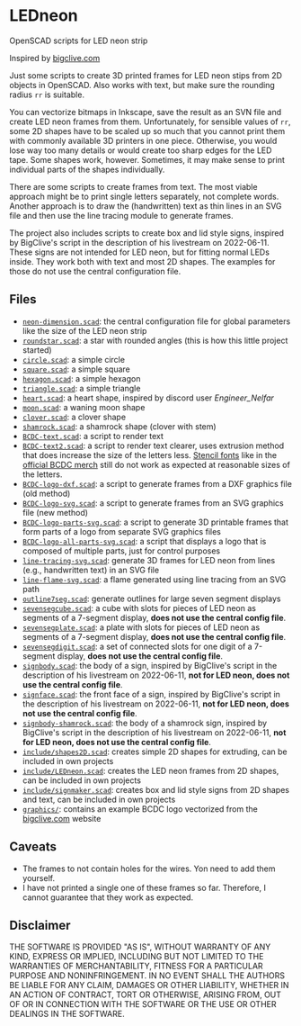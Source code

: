 # LEDneon
OpenSCAD scripts for LED neon strip

Inspired by [bigclive.com](http://bigclive.com/)

Just some scripts to create 3D printed frames for LED neon stips from 2D objects in OpenSCAD.
Also works with text, but make sure the rounding radius `rr` is suitable.

You can vectorize bitmaps in Inkscape, save the result as an SVN file and create LED neon frames from them. Unfortunately, for sensible values of `rr`, some 2D shapes have to be scaled up so much that you cannot print them with commonly available 3D printers in one piece. Otherwise, you would lose way too many details or would create too sharp edges for the LED tape. Some shapes work, however. Sometimes, it may make sense to print individual parts of the shapes individually. 

There are some scripts to create frames from text. The most viable approach might be to print single letters separately, not complete words. Another approach is to draw the (handwritten) text as thin lines in an SVG file and then use the line tracing module to generate frames.

The project also includes scripts to create box and lid style signs, inspired by BigClive's script in the description of his livestream on 2022-06-11. These signs are not intended for LED neon, but for fitting normal LEDs inside. They work both with text and most 2D shapes. The examples for those do not use the central configuration file.

## Files
- [`neon-dimension.scad`](neon-dimension.scad): the central configuration file for global parameters like the size of the LED neon strip
- [`roundstar.scad`](roundstar.scad): a star with rounded angles (this is how this little project started)
- [`circle.scad`](circle.scad): a simple circle
- [`square.scad`](square.scad): a simple square
- [`hexagon.scad`](hexagon.scad): a simple hexagon
- [`triangle.scad`](triangle.scad): a simple triangle
- [`heart.scad`](heart.scad): a heart shape, inspired by discord user *Engineer_Nelfar*
- [`moon.scad`](moon.scad): a waning moon shape
- [`clover.scad`](clover.scad): a clover shape
- [`shamrock.scad`](shamrock.scad): a shamrock shape (clover with stem)
- [`BCDC-text.scad`](BCDC-text.scad): a script to render text
- [`BCDC-text2.scad`](BCDC-text2.scad): a script to render text clearer, uses extrusion method that does increase the size of the letters less. [Stencil fonts](https://fonts.google.com/?query=stencil) like in the [official BCDC merch](http://bigclive.com/merch.htm) still do not work as expected at reasonable sizes of the letters.
- [`BCDC-logo-dxf.scad`](BCDC-logo-dxf.scad): a script to generate frames from a DXF graphics file (old method)
- [`BCDC-logo-svg.scad`](BCDC-logo-svg.scad): a script to generate frames from an SVG graphics file (new method)
- [`BCDC-logo-parts-svg.scad`](BCDC-logo-parts-svg.scad): a script to generate 3D printable frames that form parts of a logo from separate SVG graphics files
- [`BCDC-logo-all-parts-svg.scad`](BCDC-logo-all-parts-svg.scad): a script that displays a logo that is composed of multiple parts, just for control purposes
- [`line-tracing-svg.scad`](line-tracing-svg.scad): generate 3D frames for LED neon from lines (e.g., handwritten text) in an SVG file
- [`line-flame-svg.scad`](line-flame-svg.scad): a flame generated using line tracing from an SVG path
- [`outline7seg.scad`](outline7seg.scad): generate outlines for large seven segment displays
- [`sevensegcube.scad`](sevensegcube.scad): a cube with slots for pieces of LED neon as segments of a 7-segment display, **does not use the central config file**.
- [`sevensegplate.scad`](sevensegplate.scad): a plate with slots for pieces of LED neon as segments of a 7-segment display, **does not use the central config file**.
- [`sevensegdigit.scad`](sevensegdigit.scad): a set of connected slots for one digit of a 7-segment display, **does not use the central config file**.
- [`signbody.scad`](signbody.scad): the body of a sign, inspired by BigClive's script in the description of his livestream on 2022-06-11, **not for LED neon, does not use the central config file**.
- [`signface.scad`](signface.scad): the front face of a sign, inspired by BigClive's script in the description of his livestream on 2022-06-11, **not for LED neon, does not use the central config file**.
- [`signbody-shamrock.scad`](signbody-shamrock.scad): the body of a shamrock sign, inspired by BigClive's script in the description of his livestream on 2022-06-11, **not for LED neon, does not use the central config file**.
- [`include/shapes2D.scad`](include/shapes2D.scad): creates simple 2D shapes for extruding, can be included in own projects
- [`include/LEDneon.scad`](include/LEDneon.scad): creates the LED neon frames from 2D shapes, can be included in own projects
- [`include/signmaker.scad`](include/signmaker.scad): creates box and lid style signs from 2D shapes and text, can be included in own projects
- [`graphics/`](graphics/): contains an example BCDC logo vectorized from the [bigclive.com](http://bigclive.com/merch.htm) website

## Caveats
- The frames to not contain holes for the wires. Yon need to add them yourself.
- I have not printed a single one of these frames so far. Therefore, I cannot guarantee that they work as expected.

## Disclaimer
THE SOFTWARE IS PROVIDED "AS IS", WITHOUT WARRANTY OF ANY KIND,
EXPRESS OR IMPLIED, INCLUDING BUT NOT LIMITED TO THE WARRANTIES OF
MERCHANTABILITY, FITNESS FOR A PARTICULAR PURPOSE AND NONINFRINGEMENT.
IN NO EVENT SHALL THE AUTHORS BE LIABLE FOR ANY CLAIM, DAMAGES OR
OTHER LIABILITY, WHETHER IN AN ACTION OF CONTRACT, TORT OR OTHERWISE,
ARISING FROM, OUT OF OR IN CONNECTION WITH THE SOFTWARE OR THE USE OR
OTHER DEALINGS IN THE SOFTWARE.
